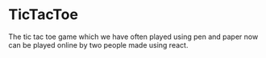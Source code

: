 # TicTacToe

The tic tac toe game which we have often played using pen and paper now can be played online by two people made using react.
